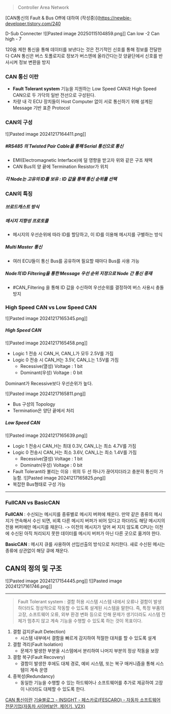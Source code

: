 >Controller Area Network

[CAN통신의 Fault & Bus Off에 대하여 (작성중)](https://newbie-developer.tistory.com/240

D-Sub Connecter
![[Pasted image 20250115104859.png]]
Can low -2
Can high - 7

120옴 제한
통신을 통해 데이터를 보낸다는 것은 전기적인 신호를 통해 정보를 전달한다
CAN 통신은 버스 토폴로지로 정보가 버스엔에 올라간다는것
양끝단에서 신호를 반사시켜 정보 변환을 방지

### CAN 통신 이란
- **Fault Tolerant system**  기능을 지원하는 Low Speed CAN과 High Speed CAN으로 두 가닥의 일반 전선으로 구성된다.
- 차량 내 각 ECU 장치들이 Host Computer 없이 서로 통신하기 위해 설계된 Message 기반 표준 Protocol

### CAN의 구성
![[Pasted image 20241217164411.png]]
##### #RS485 의 Twisted Pair Cable을 통해 Serial 통신으로 통신
- EMI(Electromagnetic Interface)에 덜 영향을 받고자 위와 같은 구조 채택
- CAN Bus의 양 끝에 Termination Resistor가 위치
##### 각 Node는 고유의 ID를 보유 : ID 값을 통해 통신 순위를 선택

### CAN의 특징
##### 브로드캐스트 방식
##### 메시지 지향성 프로토콜 
- 메시지의 우선순위에 따라 ID를 할당하고, 이 ID를 이용해 메시지를 구별하는 방식
##### Multi Master 통신
- 여러 ECU들이 통신 Bus를 공유하며 필요할 때마다 Bus를 사용 가능
##### Node의 ID Filtering을 통한 Message 우선 순위 지정으로 Node 간 통신 중재
- #CAN_Filtering 을 통해 ID 값을 수신하여 우선순위를 결정하여 버스 사용시 충돌 방지
                                                                                                                                                                                                                                                                                                                                                                                                                                                                                                                                                                                                                                                                                                                                                                                                                                                                                                                                                                                                                                                                                                                                                                                                                                                                                                                                                                                                                                                                                                                                                                                                                                                                                                                                                                                                                                                                                                                                                                                                                                                                                                                                                                                                                                                                                                                                                                                                                                                                                                                                                                                                                                                                                                                                                                                                                                                                                                                                                                                                                                                                                                                                                                                                                                                                                                                                                                                                                                                                                                                                                                                                                                                                                                                                                                                                                                                                                                                                                                                                                                                                                                                                                                                                                                                                                                       
### High Speed CAN vs Low Speed CAN
![[Pasted image 20241217165345.png]]

##### High Speed CAN
![[Pasted image 20241217165458.png]]
- Logic 1 전송 시 CAN_H, CAN_L가 모두 2.5V를 가짐
- Logic 0 전송 시 CAN_H는 3.5V, CAN_L는 1.5V를 가짐
	- Recessive(열성) Voltage : 1 bit
	- Dominant(우성) Voltage : 0 bit

Dominant가 Recessive보다 우선순위가 높다.

![[Pasted image 20241217165811.png]]
- Bus 구성의 Topology
- Termination은 양단 끝에서 처리
##### Low Speed CAN
![[Pasted image 20241217165639.png]]
- Logic 1 전송시 CAN_H는 최대 0.3V, CAN_L는 최소 4.7V를 가짐
- Logic 0 전송시 CAN_H는 최소 3.6V, CAN_L는 최소 1.4V를 가짐
	- Recessive(열성) Voltage : 1 bit
	- Dominatn(우성) Voltage : 0 bit
- Fault Tolerant라 불리는 이유 : 위의 두 선 하나가 끊어지더라고 충분히 통신이 가능함.
![[Pasted image 20241217165825.png]]
- 복잡한 Bus형태로 구성 가능

---
### 
### FullCAN vs BasicCAN
**FullCAN** : 수신되는 메시지를 종류별로 메시지 버퍼에 채운다. 만약 같은 종류의 메시지가 연속해서 수신 되면, 비록 다른 메시지 버퍼가 비어 있다고 하더라도 해당 메시지의 전용 버퍼에만 메시지를 채운다.
-> 이전의 메시지가 덮어 써 지지 않도록 CPU는 이전에 수신된 아직 처리되지 못한 데이터를 메시지 버퍼가 아닌 다른 곳으로 옮겨야 한다.

**BasicCAN** : 메시지 큐를 사용하여 선입선출의 방식으로 처리한다. 새로 수신된 메시는 종류에 상관없이 해당 큐에 채운다.


## CAN의 정의 및 구조
![[Pasted image 20241217154445.png]]
![[Pasted image 20241217161746.png]]



---
> Fault Tolerant system  : 결함 허용 시스템
> 시스템 내에서 오류나 결함이 발생하더라도 정상적으로 작동할 수 있도록 설계된 시스템을 말한다. 즉, 특정 부품의 고장, 소프트웨어 오류, 외부 환경 변화 등으로 인해 문제가 생기더라도 시스템 전체가 멈추지 않고 계속 기능을 수행할 수 있도록 하는 것이 목표이다.

1. 결함 감지(Fault Detection)
	- 시스템 내부에서 결함을 빠르게 감지하여 적절한 대처를 할 수 있도록 설계
2. 결함 격리(Fault Isolation)
	- 문제가 발생한 부분을 시스템에서 분리하여 나머지 부분의 정상 작동을 보장
3. 결함 복구(Fault Recovery)
	- 결함이 발생한 후에도 대체 경로, 예비 시스템, 또는 복구 매커니즘을 통해 시스템이 계속 운영
4. 중복성(Redundancy)
	- 동일한 기능을 수행할 수 있는 하드웨어나 소프트웨어를 추가로 제공하여 고장이 나더라도 대체할 수 있도록 한다.

[CAN 통신이란](https://youngseong.tistory.com/336)
[기술블로그 - INSIGHT - 페스카로(FESCARO) - 자동차 소프트웨어 전문기업(자동차 사이버보안, 제어기, V2X)](https://www.fescaro.com/ko/archives/249/)
